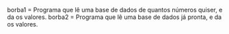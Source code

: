 borba1 = Programa que lê uma base de dados de quantos números quiser, e da os valores.
borba2 = Programa que lê uma base de dados já pronta, e da os valores.
